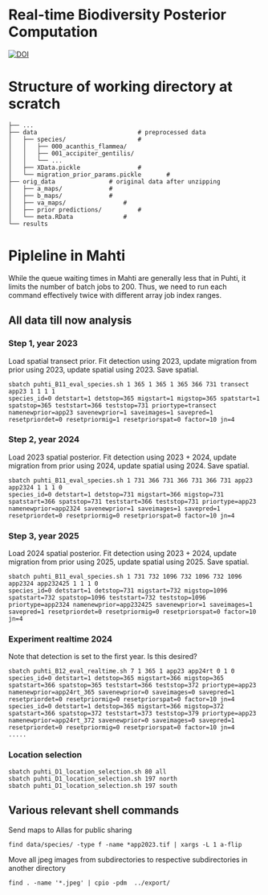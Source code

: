 # Real-time Biodiversity Posterior Computation

[![DOI](https://zenodo.org/badge/948991613.svg)](https://doi.org/10.5281/zenodo.15774443)

# Structure of working directory at scratch

    ├── ...
    ├── data                      		# preprocessed data
    │   ├── species/          			# 
    │   │   ├── 000_acanthis_flammea/
    │   │   ├── 001_accipiter_gentilis/
    │   │   └── ...
    │   ├── XData.pickle	       		# 
    │   └── migration_prior_params.pickle       # 
    ├── orig_data				# original data after unzipping 
    │   ├── a_maps/				# 
    │   ├── b_maps/				# 
    │   ├── va_maps/				# 
    │   ├── prior predictions/			# 
    │   └── meta.RData     			# 
    └── results

# Pipleline in Mahti

While the queue waiting times in Mahti are generally less that in Puhti, it limits the number of batch jobs to 200. Thus, we need to run each command effectively twice with different array job index ranges.

## All data till now analysis
### Step 1, year 2023
Load spatial transect prior. Fit detection using 2023, update migration from prior using 2023, update spatial using 2023. Save spatial.
```console
sbatch puhti_B11_eval_species.sh 1 365 1 365 1 365 366 731 transect app23 1 1 1 1
species_id=0 detstart=1 detstop=365 migstart=1 migstop=365 spatstart=1 spatstop=365 teststart=366 teststop=731 priortype=transect namenewprior=app23 savenewprior=1 saveimages=1 savepred=1 resetpriordet=0 resetpriormig=1 resetpriorspat=0 factor=10 jn=4
```

### Step 2, year 2024
Load 2023 spatial posterior. Fit detection using 2023 + 2024, update migration from prior using 2024, update spatial using 2024. Save spatial.
```console
sbatch puhti_B11_eval_species.sh 1 731 366 731 366 731 366 731 app23 app2324 1 1 1 0
species_id=0 detstart=1 detstop=731 migstart=366 migstop=731 spatstart=366 spatstop=731 teststart=366 teststop=731 priortype=app23 namenewprior=app2324 savenewprior=1 saveimages=1 savepred=1 resetpriordet=0 resetpriormig=0 resetpriorspat=0 factor=10 jn=4
```

### Step 3, year 2025
Load 2024 spatial posterior. Fit detection using 2023 + 2024, update migration from prior using 2025, update spatial using 2025. Save spatial.
```console
sbatch puhti_B11_eval_species.sh 1 731 732 1096 732 1096 732 1096 app2324 app232425 1 1 1 0
species_id=0 detstart=1 detstop=731 migstart=732 migstop=1096 spatstart=732 spatstop=1096 teststart=732 teststop=1096 priortype=app2324 namenewprior=app232425 savenewprior=1 saveimages=1 savepred=1 resetpriordet=0 resetpriormig=0 resetpriorspat=0 factor=10 jn=4
```

### Experiment realtime 2024
Note that detection is set to the first year. Is this desired?
```console
sbatch puhti_B12_eval_realtime.sh 7 1 365 1 app23 app24rt 0 1 0
species_id=0 detstart=1 detstop=365 migstart=366 migstop=365 spatstart=366 spatstop=365 teststart=366 teststop=372 priortype=app23 namenewprior=app24rt_365 savenewprior=0 saveimages=0 savepred=1 resetpriordet=0 resetpriormig=0 resetpriorspat=0 factor=10 jn=4
species_id=0 detstart=1 detstop=365 migstart=366 migstop=372 spatstart=366 spatstop=372 teststart=373 teststop=379 priortype=app23 namenewprior=app24rt_372 savenewprior=0 saveimages=0 savepred=1 resetpriordet=0 resetpriormig=0 resetpriorspat=0 factor=10 jn=4
.....
```

### Location selection
```console
sbatch puhti_D1_location_selection.sh 80 all
sbatch puhti_D1_location_selection.sh 197 north
sbatch puhti_D1_location_selection.sh 197 south
```


## Various relevant shell commands

Send maps to Allas for public sharing
```console
find data/species/ -type f -name *app2023.tif | xargs -L 1 a-flip
```

Move all jpeg images from subdirectories to respective subdirectories in another directory
```console
find . -name '*.jpeg' | cpio -pdm  ../export/
```


